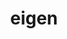 ---
title: "eigen"
layout: cache
categories: [package, v0.18.1]
meta: {"versions": ["3.4.0"], "compilers": ["gcc@=7.3.1", "gcc@=7.5.0"], "oss": ["amzn2", "ubuntu18.04"], "platforms": ["linux"], "targets": ["aarch64", "graviton2", "x86_64", "x86_64_v3", "x86_64_v4"], "stacks": ["aws-ahug", "aws-ahug-aarch64", "aws-isc", "aws-isc-aarch64", "data-vis-sdk", "e4s", "root"], "num_specs": 6, "num_specs_by_stack": {"root": 6, "aws-isc-aarch64": 2, "aws-ahug-aarch64": 2, "data-vis-sdk": 1, "aws-ahug": 2, "aws-isc": 2, "e4s": 1}}
spec_details: [{"hash": "udjejhdj35q3ez5nbnts4lxsj662afei", "compiler": "gcc@=7.3.1", "versions": ["3.4.0"], "os": "amzn2", "platform": "linux", "target": "aarch64", "variants": ["build_type=RelWithDebInfo", "~ipo"], "stacks": ["root", "aws-isc-aarch64", "aws-ahug-aarch64"], "size": "-", "tarball": "https://binaries.spack.io/releases/v0.18.1/build_cache/linux-amzn2-aarch64/gcc-7.3.1/eigen-3.4.0/linux-amzn2-aarch64-gcc-7.3.1-eigen-3.4.0-udjejhdj35q3ez5nbnts4lxsj662afei.spack"}, {"hash": "djizb5md34iaytf33m62gntfantlmd5z", "compiler": "gcc@=7.3.1", "versions": ["3.4.0"], "os": "amzn2", "platform": "linux", "target": "graviton2", "variants": ["build_type=RelWithDebInfo", "~ipo"], "stacks": ["root", "aws-isc-aarch64", "aws-ahug-aarch64"], "size": "-", "tarball": "https://binaries.spack.io/releases/v0.18.1/build_cache/linux-amzn2-graviton2/gcc-7.3.1/eigen-3.4.0/linux-amzn2-graviton2-gcc-7.3.1-eigen-3.4.0-djizb5md34iaytf33m62gntfantlmd5z.spack"}, {"hash": "sukuhn7cuxrkdfhlk362wibcr6fuso3x", "compiler": "gcc@=7.5.0", "versions": ["3.4.0"], "os": "ubuntu18.04", "platform": "linux", "target": "x86_64", "variants": ["build_type=RelWithDebInfo", "~ipo"], "stacks": ["root", "data-vis-sdk"], "size": "-", "tarball": "https://binaries.spack.io/releases/v0.18.1/build_cache/linux-ubuntu18.04-x86_64/gcc-7.5.0/eigen-3.4.0/linux-ubuntu18.04-x86_64-gcc-7.5.0-eigen-3.4.0-sukuhn7cuxrkdfhlk362wibcr6fuso3x.spack"}, {"hash": "n7piyjhwzm7pdvg7tgegmpxgqnaqfu7e", "compiler": "gcc@=7.3.1", "versions": ["3.4.0"], "os": "amzn2", "platform": "linux", "target": "x86_64_v4", "variants": ["build_type=RelWithDebInfo", "~ipo"], "stacks": ["root", "aws-ahug", "aws-isc"], "size": "-", "tarball": "https://binaries.spack.io/releases/v0.18.1/build_cache/linux-amzn2-x86_64_v4/gcc-7.3.1/eigen-3.4.0/linux-amzn2-x86_64_v4-gcc-7.3.1-eigen-3.4.0-n7piyjhwzm7pdvg7tgegmpxgqnaqfu7e.spack"}, {"hash": "7el3sveigjdhhm6iextkmdkn2uvsonym", "compiler": "gcc@=7.3.1", "versions": ["3.4.0"], "os": "amzn2", "platform": "linux", "target": "x86_64_v3", "variants": ["build_type=RelWithDebInfo", "~ipo"], "stacks": ["root", "aws-ahug", "aws-isc"], "size": "-", "tarball": "https://binaries.spack.io/releases/v0.18.1/build_cache/linux-amzn2-x86_64_v3/gcc-7.3.1/eigen-3.4.0/linux-amzn2-x86_64_v3-gcc-7.3.1-eigen-3.4.0-7el3sveigjdhhm6iextkmdkn2uvsonym.spack"}, {"hash": "yyip5ohfvy3u2peae2yzhgxwdk2bmujf", "compiler": "gcc@=7.5.0", "versions": ["3.4.0"], "os": "ubuntu18.04", "platform": "linux", "target": "x86_64", "variants": ["build_type=RelWithDebInfo", "~ipo"], "stacks": ["e4s", "root"], "size": "-", "tarball": "https://binaries.spack.io/releases/v0.18.1/build_cache/linux-ubuntu18.04-x86_64/gcc-7.5.0/eigen-3.4.0/linux-ubuntu18.04-x86_64-gcc-7.5.0-eigen-3.4.0-yyip5ohfvy3u2peae2yzhgxwdk2bmujf.spack"}]
---
